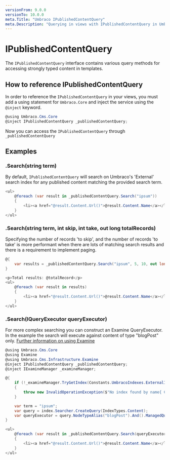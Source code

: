 ```yaml
---
versionFrom: 9.0.0
versionTo: 10.0.0
meta.Title: "Umbraco IPublishedContentQuery"
meta.Description: "Querying in views with IPublishedContentQuery in Umbraco"
---
```


# IPublishedContentQuery

The `IPublishedContentQuery` interface contains various query methods for accessing strongly typed content in templates.

## How to reference IPublishedContentQuery

In order to reference the `IPublishedContentQuery` in your views, you must add a using statement for `Umbraco.Core` and inject the service using the `@inject` keyword.

```C#
@using Umbraco.Cms.Core
@inject IPublishedContentQuery _publishedContentQuery;
```

Now you can access the `IPublishedContentQuery` through `_publishedContentQuery`


## Examples

### .Search(string term)

By default, `IPublishedContentQuery` will search on Umbraco's 'External' search index for any published content matching the provided search term. 

```csharp
<ul>
	@foreach (var result in _publishedContentQuery.Search("ipsum"))
	{
		<li><a href="@result.Content.Url()">@result.Content.Name</a></li>
	}
</ul>
```

### .Search(string term, int skip, int take, out long totalRecords)

Specifying the number of records 'to skip', and the number of records 'to take' is more performant when there are lots of matching search results and there is a requirement to implement paging.

```csharp
@{
	var results = _publishedContentQuery.Search("ipsum", 5, 10, out long totalRecord);
}

<p>Total results: @totalRecord</p>
<ul>
	@foreach (var result in results)
	{
		<li><a href="@result.Content.Url()">@result.Content.Name</a></li>
	}
</ul>
```

### .Search(IQueryExecutor queryExecutor)

For more complex searching you can construct an Examine QueryExecutor. In the example the search will execute against content of type "blogPost" only.
[Further information on using Examine](../../Searching/Examine/Quick-Start/index.md#different-ways-to-query)

```csharp
@using Umbraco.Cms.Core
@using Examine
@using Umbraco.Cms.Infrastructure.Examine
@inject IPublishedContentQuery _publishedContentQuery;
@inject IExamineManager _examineManager; 

@{
	if (!_examineManager.TryGetIndex(Constants.UmbracoIndexes.ExternalIndexName, out IIndex index))
	{
		throw new InvalidOperationException($"No index found by name{ Constants.UmbracoIndexes.ExternalIndexName }");
	}

	var term = "ipsum";
	var query = index.Searcher.CreateQuery(IndexTypes.Content);
	var queryExecutor = query.NodeTypeAlias("blogPost").And().ManagedQuery(term);
}

<ul>
	@foreach (var result in _publishedContentQuery.Search(queryExecutor))
    {
	    <li><a href="@result.Content.Url()">@result.Content.Name</a></li>
    }
</ul>
```